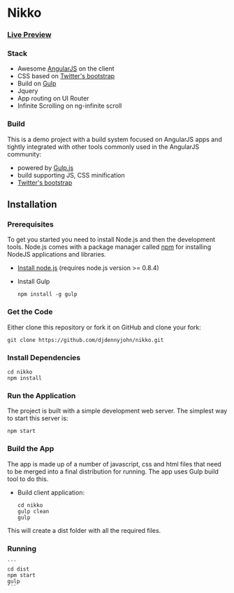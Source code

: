 # Nikko 
### [Live Preview](https://dist-xonxlvysag.now.sh/#/home)


### Stack

* Awesome [AngularJS](http://www.angularjs.org/) on the client
* CSS based on [Twitter's bootstrap](http://getbootstrap.com/)
* Build on [Gulp](https://gulpjs.com/)
* Jquery
* App routing on UI Router
* Infinite Scrolling on ng-infinite scroll


### Build


This is a demo project with a build system focused on AngularJS apps and tightly integrated with other tools commonly used in the AngularJS community:
* powered by [Gulp.js](https://gulpjs.com/)
* build supporting JS, CSS minification
* [Twitter's bootstrap](http://getbootstrap.com/) 

## Installation

### Prerequisites

To get you started you need to install Node.js and then the development tools. Node.js comes with a package manager called [npm](http://npmjs.org) for installing NodeJS applications and libraries.
* [Install node.js](http://nodejs.org/download/) (requires node.js version >= 0.8.4)
* Install Gulp

    ```
    npm install -g gulp
    ```

### Get the Code

Either clone this repository or fork it on GitHub and clone your fork:

```
git clone https://github.com/djdennyjohn/nikko.git
```

### Install Dependencies

```
cd nikko
npm install
```

### Run the Application

The project is built with a simple development web server. The simplest way to start this server is:

```
npm start
```

### Build the App
The app is made up of a number of javascript, css and html files that need to be merged into a final distribution for running.  The app uses Gulp build tool to do this.
* Build client application:

    ```
    cd nikko
    gulp clean
    gulp
    ```
This will create a dist folder with all the required files.
    
### Running

    ```
    cd dist
    npm start
    gulp
    ```
